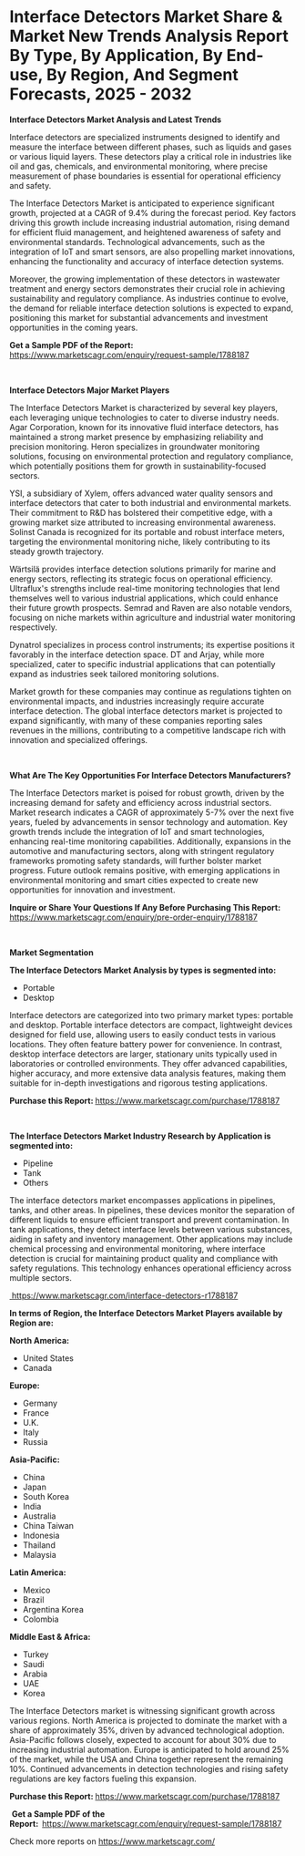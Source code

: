 <p><h1>Interface Detectors Market Share & Market New Trends Analysis Report By Type, By Application, By End-use, By Region, And Segment Forecasts, 2025 - 2032</h1></p><p><strong>Interface Detectors Market Analysis and Latest Trends</strong></p>
<p><p>Interface detectors are specialized instruments designed to identify and measure the interface between different phases, such as liquids and gases or various liquid layers. These detectors play a critical role in industries like oil and gas, chemicals, and environmental monitoring, where precise measurement of phase boundaries is essential for operational efficiency and safety.</p><p>The Interface Detectors Market is anticipated to experience significant growth, projected at a CAGR of 9.4% during the forecast period. Key factors driving this growth include increasing industrial automation, rising demand for efficient fluid management, and heightened awareness of safety and environmental standards. Technological advancements, such as the integration of IoT and smart sensors, are also propelling market innovations, enhancing the functionality and accuracy of interface detection systems.</p><p>Moreover, the growing implementation of these detectors in wastewater treatment and energy sectors demonstrates their crucial role in achieving sustainability and regulatory compliance. As industries continue to evolve, the demand for reliable interface detection solutions is expected to expand, positioning this market for substantial advancements and investment opportunities in the coming years.</p></p>
<p><strong>Get a Sample PDF of the Report:&nbsp;</strong> <a href="https://www.marketscagr.com/enquiry/request-sample/1788187?utm_campaign=2782&utm_medium=2&utm_source=Github&utm_content=ia&utm_term=12042025&utm_id=interface-detectors">https://www.marketscagr.com/enquiry/request-sample/1788187</a></p>
<p>&nbsp;</p>
<p><strong>Interface Detectors Major Market Players</strong></p>
<p><p>The Interface Detectors Market is characterized by several key players, each leveraging unique technologies to cater to diverse industry needs. Agar Corporation, known for its innovative fluid interface detectors, has maintained a strong market presence by emphasizing reliability and precision monitoring. Heron specializes in groundwater monitoring solutions, focusing on environmental protection and regulatory compliance, which potentially positions them for growth in sustainability-focused sectors.</p><p>YSI, a subsidiary of Xylem, offers advanced water quality sensors and interface detectors that cater to both industrial and environmental markets. Their commitment to R&D has bolstered their competitive edge, with a growing market size attributed to increasing environmental awareness. Solinst Canada is recognized for its portable and robust interface meters, targeting the environmental monitoring niche, likely contributing to its steady growth trajectory.</p><p>Wärtsilä provides interface detection solutions primarily for marine and energy sectors, reflecting its strategic focus on operational efficiency. Ultraflux's strengths include real-time monitoring technologies that lend themselves well to various industrial applications, which could enhance their future growth prospects. Semrad and Raven are also notable vendors, focusing on niche markets within agriculture and industrial water monitoring respectively.</p><p>Dynatrol specializes in process control instruments; its expertise positions it favorably in the interface detection space. DT and Arjay, while more specialized, cater to specific industrial applications that can potentially expand as industries seek tailored monitoring solutions.</p><p>Market growth for these companies may continue as regulations tighten on environmental impacts, and industries increasingly require accurate interface detection. The global interface detectors market is projected to expand significantly, with many of these companies reporting sales revenues in the millions, contributing to a competitive landscape rich with innovation and specialized offerings.</p></p>
<p>&nbsp;</p>
<p><strong>What Are The Key Opportunities For Interface Detectors Manufacturers?</strong></p>
<p><p>The Interface Detectors market is poised for robust growth, driven by the increasing demand for safety and efficiency across industrial sectors. Market research indicates a CAGR of approximately 5-7% over the next five years, fueled by advancements in sensor technology and automation. Key growth trends include the integration of IoT and smart technologies, enhancing real-time monitoring capabilities. Additionally, expansions in the automotive and manufacturing sectors, along with stringent regulatory frameworks promoting safety standards, will further bolster market progress. Future outlook remains positive, with emerging applications in environmental monitoring and smart cities expected to create new opportunities for innovation and investment.</p></p>
<p><strong>Inquire or Share Your Questions If Any Before Purchasing This Report:</strong> <a href="https://www.marketscagr.com/enquiry/pre-order-enquiry/1788187?utm_campaign=2782&utm_medium=2&utm_source=Github&utm_content=ia&utm_term=12042025&utm_id=interface-detectors">https://www.marketscagr.com/enquiry/pre-order-enquiry/1788187</a></p>
<p>&nbsp;</p>
<p><strong>Market Segmentation</strong></p>
<p><strong>The Interface Detectors Market Analysis by types is segmented into:</strong></p>
<p><ul><li>Portable</li><li>Desktop</li></ul></p>
<p><p>Interface detectors are categorized into two primary market types: portable and desktop. Portable interface detectors are compact, lightweight devices designed for field use, allowing users to easily conduct tests in various locations. They often feature battery power for convenience. In contrast, desktop interface detectors are larger, stationary units typically used in laboratories or controlled environments. They offer advanced capabilities, higher accuracy, and more extensive data analysis features, making them suitable for in-depth investigations and rigorous testing applications.</p></p>
<p><strong>Purchase this Report:&nbsp;</strong><a href="https://www.marketscagr.com/purchase/1788187?utm_campaign=2782&utm_medium=2&utm_source=Github&utm_content=ia&utm_term=12042025&utm_id=interface-detectors">https://www.marketscagr.com/purchase/1788187</a></p>
<p>&nbsp;</p>
<p><strong>The Interface Detectors Market Industry Research by Application is segmented into:</strong></p>
<p><ul><li>Pipeline</li><li>Tank</li><li>Others</li></ul></p>
<p><p>The interface detectors market encompasses applications in pipelines, tanks, and other areas. In pipelines, these devices monitor the separation of different liquids to ensure efficient transport and prevent contamination. In tank applications, they detect interface levels between various substances, aiding in safety and inventory management. Other applications may include chemical processing and environmental monitoring, where interface detection is crucial for maintaining product quality and compliance with safety regulations. This technology enhances operational efficiency across multiple sectors.</p></p>
<p><a href="https://www.marketscagr.com/interface-detectors-r1788187?utm_campaign=2782&utm_medium=2&utm_source=Github&utm_content=ia&utm_term=12042025&utm_id=interface-detectors">&nbsp;https://www.marketscagr.com/interface-detectors-r1788187</a></p>
<p><strong>In terms of Region, the Interface Detectors Market Players available by Region are:</strong></p>
<p>
    <p> <strong> North America: </strong>
        <ul>
            <li>United States</li>
            <li>Canada</li>
        </ul>
        </p> 
    <p> <strong> Europe: </strong>
        <ul>
            <li>Germany</li>
            <li>France</li>
            <li>U.K.</li>
            <li>Italy</li>
            <li>Russia</li>
        </ul>
        </p> 
    <p> <strong> Asia-Pacific: </strong>
        <ul>
            <li>China</li>
            <li>Japan</li>
            <li>South Korea</li>
            <li>India</li>
            <li>Australia</li>
            <li>China Taiwan</li>
            <li>Indonesia</li>
            <li>Thailand</li>
            <li>Malaysia</li>
        </ul>
        </p> 
    <p> <strong> Latin America: </strong>
        <ul>
            <li>Mexico</li>
            <li>Brazil</li>
            <li>Argentina Korea</li>
            <li>Colombia</li>
        </ul>
        </p> 
    <p> <strong> Middle East & Africa: </strong>
        <ul>
            <li>Turkey</li>
            <li>Saudi</li>
            <li>Arabia</li>
            <li>UAE</li>
            <li>Korea</li>
        </ul>
    </p>
    </p>
<p><p>The Interface Detectors market is witnessing significant growth across various regions. North America is projected to dominate the market with a share of approximately 35%, driven by advanced technological adoption. Asia-Pacific follows closely, expected to account for about 30% due to increasing industrial automation. Europe is anticipated to hold around 25% of the market, while the USA and China together represent the remaining 10%. Continued advancements in detection technologies and rising safety regulations are key factors fueling this expansion.</p></p>
<p><strong>Purchase this Report: </strong><a href="https://www.marketscagr.com/purchase/1788187?utm_campaign=2782&utm_medium=2&utm_source=Github&utm_content=ia&utm_term=12042025&utm_id=interface-detectors">https://www.marketscagr.com/purchase/1788187</a></p>
<p>&nbsp;<strong>Get a Sample PDF of the Report:&nbsp;&nbsp;</strong><a href="https://www.marketscagr.com/enquiry/request-sample/1788187?utm_campaign=2782&utm_medium=2&utm_source=Github&utm_content=ia&utm_term=12042025&utm_id=interface-detectors">https://www.marketscagr.com/enquiry/request-sample/1788187</a></p>
<p><strong></strong></p>
<p>Check more reports on <a href="https://www.marketscagr.com/?utm_campaign=2782&utm_medium=2&utm_source=Github&utm_content=ia&utm_term=12042025&utm_id=interface-detectors">https://www.marketscagr.com/</a></p>